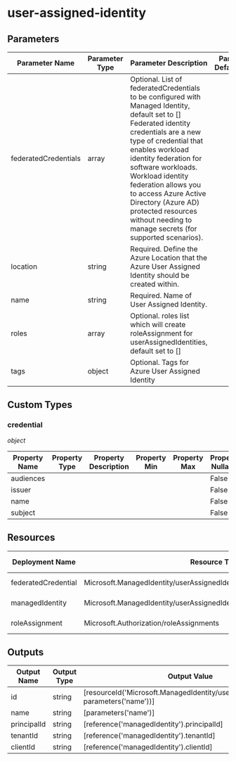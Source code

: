 # user-assigned-identity


## Parameters

| Parameter Name | Parameter Type |Parameter Description | Parameter DefaultValue | Parameter AllowedValues |
| --- | --- | --- | --- | --- |
| federatedCredentials | array | Optional. List of federatedCredentials to be configured with Managed Identity, default set to []<br/>Federated identity credentials are a new type of credential that enables workload identity federation for software workloads. Workload identity federation allows you to access Azure Active Directory (Azure AD) protected resources without needing to manage secrets (for supported scenarios).<br/> |  |  |
| location | string | Required. Define the Azure Location that the Azure User Assigned Identity should be created within. |  |  |
| name | string | Required. Name of User Assigned Identity. |  |  |
| roles | array | Optional. roles list which will create roleAssignment for userAssignedIdentities, default set to [] |  |  |
| tags | object | Optional. Tags for Azure User Assigned Identity |  |  |

## Custom Types

### credential

*object*

| Property Name | Property Type | Property Description | Property Min | Property Max | Property Nullable | Property AllowedValues |
| --- | --- | --- | --- | --- | --- | --- |
| audiences |  |  |  |  | False |  |
 | issuer |  |  |  |  | False |  |
 | name |  |  |  |  | False |  |
 | subject |  |  |  |  | False |  |



## Resources

| Deployment Name | Resource Type | Resource Version | Existing | Resource Comment |
| --- | --- | --- | --- | --- |
| federatedCredential | Microsoft.ManagedIdentity/userAssignedIdentities/federatedIdentityCredentials | 2023-01-31 | False |  |
 | managedIdentity | Microsoft.ManagedIdentity/userAssignedIdentities | 2023-01-31 | False |  |
 | roleAssignment | Microsoft.Authorization/roleAssignments | 2022-04-01 | False |  |



## Outputs

| Output Name | Output Type | Output Value |
| --- | --- | --- |
| id | string | [resourceId('Microsoft.ManagedIdentity/userAssignedIdentities', parameters('name'))] |
 | name | string | [parameters('name')] |
 | principalId | string | [reference('managedIdentity').principalId] |
 | tenantId | string | [reference('managedIdentity').tenantId] |
 | clientId | string | [reference('managedIdentity').clientId] |



